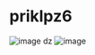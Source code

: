 # priklpz6
![image](https://github.com/dan1ilg/priklpz6/assets/145116101/bf916324-ed1d-4ba4-8230-7e1d6ba35753)
dz
![image](https://github.com/dan1ilg/priklpz6/assets/145116101/0e8b8fd1-e727-4d0a-be69-a13b64860990)
